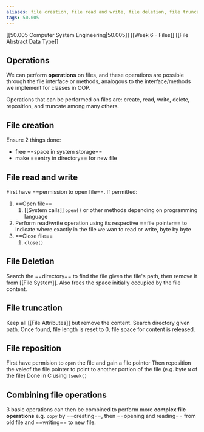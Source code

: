```yaml
---
aliases: file creation, file read and write, file deletion, file truncation, file reposition, combining file operations
tags: 50.005
---
```

[[50.005 Computer System Engineering|50.005]]
[[Week 6 - Files]]
[[File Abstract Data Type]]

## Operations
We can perform **operations** on files, and these operations are possible through the file interface or methods, analogous to the interface/methods we implement for classes in OOP.

Operations that can be performed on files are: create, read, write, delete, reposition, and truncate among many others.

## File creation
Ensure 2 things done:
- free ==space in system storage==
- make ==entry in directory== for new file

## File read and write
First have ==permission to open file==. If permitted:
1. ==Open file==
	1. [[System calls]] `open()` or other methods depending on programming language
2. Perform read/write operation using its respective ==file pointer== to indicate where exactly in the file we wan to read or write, byte by byte
3. ==Close file==
	1. `close()`

## File Deletion
Search the ==directory== to find the file given the file's path, then remove it from [[File System]]. Also frees the space initially occupied by the file content.

## File truncation
Keep all [[File Attributes]] but remove the content. Search directory given path. Once found, file length is reset to 0, file space for content is released.

## File reposition
First have permision to `open` the file and gain a file pointer
Then reposition the valeof the file pointer to point to another portion of the file (e.g. byte `N` of the file)
Done in C using `lseek()`

## Combining file operations
3 basic operations can then be combined to perform more **complex file operations**
e.g.
`copy` by ==creating==, then ==opening and reading== from old file and ==writing== to new file.

